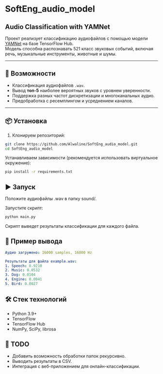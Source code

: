 # SoftEng_audio_model
## Audio Classification with YAMNet

Проект реализует классификацию аудиофайлов с помощью модели [YAMNet](https://tfhub.dev/google/yamnet/1) на базе TensorFlow Hub.  
Модель способна распознавать 521 класс звуковых событий, включая речь, музыкальные инструменты, животные и шумы.

---

## 🚀 Возможности
- Классификация аудиофайлов `.wav`.
- Вывод **топ-5** наиболее вероятных звуков с уровнем уверенности.
- Поддержка разных частот дискретизации и многоканальных аудио.
- Предобработка с ресемплингом и усреднением каналов.

---

## 📦 Установка

1. Клонируем репозиторий:
```bash
git clone https://github.com/Alwaline/SoftEng_audio_model.git
cd SoftEng_audio_model
```

Устанавливаем зависимости (рекомендуется использовать виртуальное окружение):

```bash
pip install -r requirements.txt
```

## ▶️ Запуск
Положите аудиофайлы .wav в папку sound/.

Запустите скрипт:

```bash
python main.py
```

Скрипт выведет результаты классификации для каждого файла.

## 📑 Пример вывода
```yaml
Аудио загружено: 16000 samples, 16000 Hz

Результаты для файла example.wav:
1. Speech: 0.9210
2. Music: 0.0532
3. Dog: 0.0104
4. Engine: 0.0041
5. Bird: 0.0027
```

## 🛠 Стек технологий
- Python 3.9+
- TensorFlow
- TensorFlow Hub
- NumPy, SciPy, librosa

## 📌 TODO
- Добавить возможность обработки папок рекурсивно.
- Выводить результаты в CSV.
- Интеграция с веб-приложением для онлайн-классификации.
